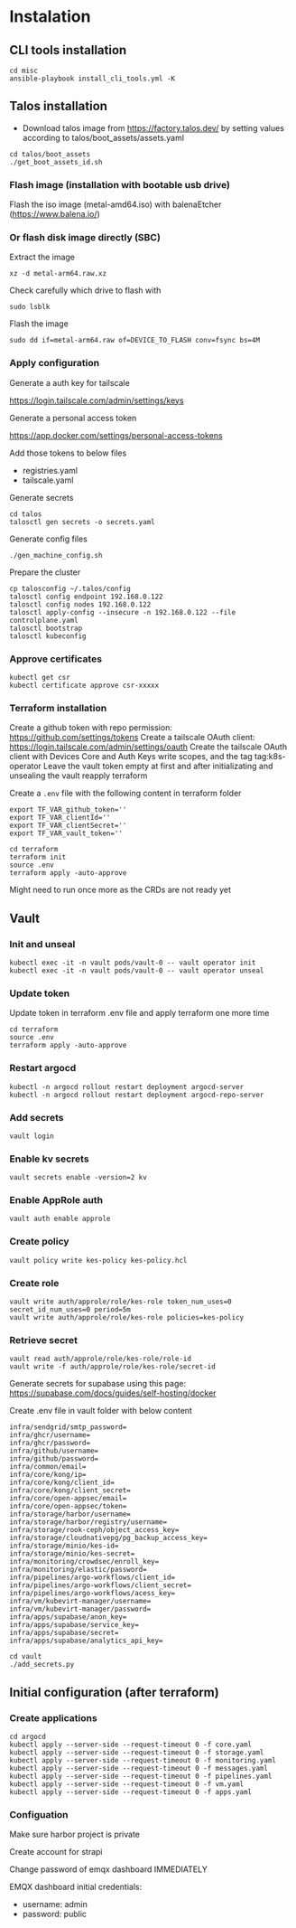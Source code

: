 # Instalation

## CLI tools installation

```
cd misc
ansible-playbook install_cli_tools.yml -K
```

## Talos installation

- Download talos image from https://factory.talos.dev/ by setting values according to talos/boot_assets/assets.yaml

```
cd talos/boot_assets
./get_boot_assets_id.sh
```

### Flash image (installation with bootable usb drive)

Flash the iso image (metal-amd64.iso) with balenaEtcher (https://www.balena.io/)

### Or flash disk image directly (SBC)

Extract the image

```
xz -d metal-arm64.raw.xz
```

Check carefully which drive to flash with

```
sudo lsblk
```

Flash the image

```
sudo dd if=metal-arm64.raw of=DEVICE_TO_FLASH conv=fsync bs=4M
```

### Apply configuration

Generate a auth key for tailscale

https://login.tailscale.com/admin/settings/keys

Generate a personal access token

https://app.docker.com/settings/personal-access-tokens

Add those tokens to below files

- registries.yaml
- tailscale.yaml

Generate secrets

```
cd talos
talosctl gen secrets -o secrets.yaml
```

Generate config files

```
./gen_machine_config.sh
```

Prepare the cluster

```
cp talosconfig ~/.talos/config
talosctl config endpoint 192.168.0.122
talosctl config nodes 192.168.0.122
talosctl apply-config --insecure -n 192.168.0.122 --file controlplane.yaml
talosctl bootstrap
talosctl kubeconfig
```

### Approve certificates

```
kubectl get csr
kubectl certificate approve csr-xxxxx
```

### Terraform installation

Create a github token with repo permission: https://github.com/settings/tokens
Create a tailscale OAuth client: https://login.tailscale.com/admin/settings/oauth
Create the tailscale OAuth client with Devices Core and Auth Keys write scopes, and the tag tag:k8s-operator
Leave the vault token empty at first and after initializating and unsealing the vault reapply terraform

Create a `.env` file with the following content in terraform folder

```
export TF_VAR_github_token=''
export TF_VAR_clientId=''
export TF_VAR_clientSecret=''
export TF_VAR_vault_token=''
```

```
cd terraform
terraform init
source .env
terraform apply -auto-approve
```

Might need to run once more as the CRDs are not ready yet

## Vault

### Init and unseal

```
kubectl exec -it -n vault pods/vault-0 -- vault operator init
kubectl exec -it -n vault pods/vault-0 -- vault operator unseal
```

### Update token

Update token in terraform .env file and apply terraform one more time

```
cd terraform
source .env
terraform apply -auto-approve
```

### Restart argocd

```
kubectl -n argocd rollout restart deployment argocd-server
kubectl -n argocd rollout restart deployment argocd-repo-server
```

### Add secrets

```
vault login
```

### Enable kv secrets

```
vault secrets enable -version=2 kv
```

### Enable AppRole auth

```
vault auth enable approle
```

### Create policy

```
vault policy write kes-policy kes-policy.hcl
```

### Create role

```
vault write auth/approle/role/kes-role token_num_uses=0 secret_id_num_uses=0 period=5m
vault write auth/approle/role/kes-role policies=kes-policy
```

### Retrieve secret

```
vault read auth/approle/role/kes-role/role-id
vault write -f auth/approle/role/kes-role/secret-id
```

Generate secrets for supabase using this page:
https://supabase.com/docs/guides/self-hosting/docker

Create .env file in vault folder with below content

```
infra/sendgrid/smtp_password=
infra/ghcr/username=
infra/ghcr/password=
infra/github/username=
infra/github/password=
infra/common/email=
infra/core/kong/ip=
infra/core/kong/client_id=
infra/core/kong/client_secret=
infra/core/open-appsec/email=
infra/core/open-appsec/token=
infra/storage/harbor/username=
infra/storage/harbor/registry/username=
infra/storage/rook-ceph/object_access_key=
infra/storage/cloudnativepg/pg_backup_access_key=
infra/storage/minio/kes-id=
infra/storage/minio/kes-secret=
infra/monitoring/crowdsec/enroll_key=
infra/monitoring/elastic/password=
infra/pipelines/argo-workflows/client_id=
infra/pipelines/argo-workflows/client_secret=
infra/pipelines/argo-workflows/acess_key=
infra/vm/kubevirt-manager/username=
infra/vm/kubevirt-manager/password=
infra/apps/supabase/anon_key=
infra/apps/supabase/service_key=
infra/apps/supabase/secret=
infra/apps/supabase/analytics_api_key=
```

```
cd vault
./add_secrets.py
```

## Initial configuration (after terraform)

### Create applications

```
cd argocd
kubectl apply --server-side --request-timeout 0 -f core.yaml
kubectl apply --server-side --request-timeout 0 -f storage.yaml
kubectl apply --server-side --request-timeout 0 -f monitoring.yaml
kubectl apply --server-side --request-timeout 0 -f messages.yaml
kubectl apply --server-side --request-timeout 0 -f pipelines.yaml
kubectl apply --server-side --request-timeout 0 -f vm.yaml
kubectl apply --server-side --request-timeout 0 -f apps.yaml
```

### Configuation

Make sure harbor project is private

Create account for strapi

Change password of emqx dashboard IMMEDIATELY

EMQX dashboard initial credentials:

- username: admin
- password: public
